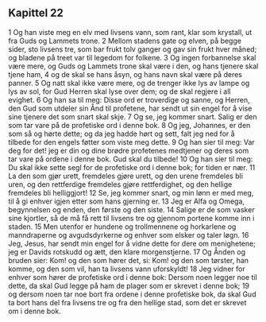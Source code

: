 ## Kapittel 22

1 Og han viste meg en elv med livsens vann, som rant, klar som krystall, ut fra Guds og Lammets trone.
2 Mellom stadens gate og elven, på begge sider, sto livsens tre, som bar frukt tolv ganger og gav sin frukt hver måned; og bladene på treet var til legedom for folkene.
3 Og ingen forbannelse skal være mere, og Guds og Lammets trone skal være i den, og hans tjenere skal tjene ham,
4 og de skal se hans åsyn, og hans navn skal være på deres panner.
5 Og natt skal ikke være mere, og de trenger ikke lys av lampe og lys av sol, for Gud Herren skal lyse over dem; og de skal regjere i all evighet.
6 Og han sa til meg: Disse ord er troverdige og sanne, og Herren, den Gud som utdeler sin Ånd til profetene, har sendt ut sin engel for å vise sine tjenere det som snart skal skje.
7 Og se, jeg kommer snart. Salig er den som tar vare på de profetiske ord i denne bok.
8 Og jeg, Johannes, er den som så og hørte dette; og da jeg hadde hørt og sett, falt jeg ned for å tilbede for den engels føtter som viste meg dette.
9 Og han sier til meg: Var deg for det! jeg er din og dine brødre profetenes medtjener og deres som tar vare på ordene i denne bok. Gud skal du tilbede!
10 Og han sier til meg: Du skal ikke sette segl for de profetiske ord i denne bok; for tiden er nær.
11 La den som gjør urett, fremdeles gjøre urett, og den urene fremdeles bli uren, og den rettferdige fremdeles gjøre rettferdighet, og den hellige fremdeles bli helliggjort!
12 Se, jeg kommer snart, og min lønn er med meg, til å gi enhver igjen etter som hans gjerning er.
13 Jeg er Alfa og Omega, begynnelsen og enden, den første og den siste.
14 Salige er de som vasker sine kjortler, så de må få rett til livsens tre og gjennom portene komme inn i staden.
15 Men utenfor er hundene og trollmennene og horkarlene og manndraperne og avgudsdyrkerne og enhver som elsker og taler løgn.
16 Jeg, Jesus, har sendt min engel for å vidne dette for dere om menighetene; jeg er Davids rotskudd og ætt, den klare morgenstjerne.
17 Og Ånden og bruden sier: Kom! og den som hører det, si: Kom! og den som tørster, han komme, og den som vil, han ta livsens vann uforskyldt!
18 Jeg vidner for enhver som hører de profetiske ord i denne bok: Dersom noen legger noe til dette, da skal Gud legge på ham de plager som er skrevet i denne bok;
19 og dersom noen tar noe bort fra ordene i denne profetiske bok, da skal Gud ta bort hans del fra livsens tre og fra den hellige stad, som det er skrevet om i denne bok.
